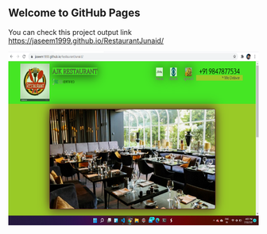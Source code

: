 ## Welcome to GitHub Pages
 
 You can check this project output link https://jaseem1999.github.io/RestaurantJunaid/ 
<p><a href="https://jaseem1999.github.io/RestaurantJunaid/ "><img src="jndRest.png" width="100%" height="350"/></a></p>
 
